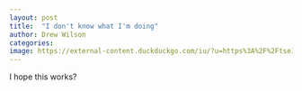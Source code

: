 ```yaml
---
layout: post
title:  "I don't know what I'm doing"
author: Drew Wilson
categories:
image: https://external-content.duckduckgo.com/iu/?u=https%3A%2F%2Ftse1.mm.bing.net%2Fth%3Fid%3DOIP._YG3v6j9oeI2a1TbCZrh3gHaFj%26pid%3DApi&f=1
---
```


I hope this works?





